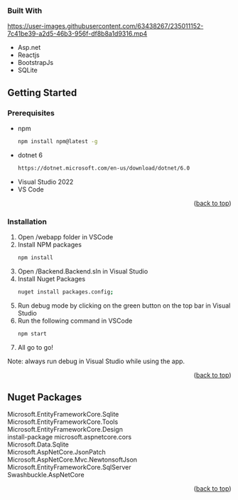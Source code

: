 
### Built With



https://user-images.githubusercontent.com/63438267/235011152-7c41be39-a2d5-46b3-956f-df8b8a1d9316.mp4



* Asp.net
* Reactjs
* BootstrapJs
* SQLite

<!-- GETTING STARTED -->
## Getting Started

### Prerequisites
* npm
  ```sh
  npm install npm@latest -g
  ```
* dotnet 6
  ```sh
  https://dotnet.microsoft.com/en-us/download/dotnet/6.0
  ```
* Visual Studio 2022
* VS Code

<p align="right">(<a href="#readme-top">back to top</a>)</p>

### Installation

1. Open /webapp folder in VSCode
2. Install NPM packages
   ```sh
   npm install
   ```
3. Open /Backend.Backend.sln in Visual Studio
4. Install Nuget Packages
   ```sh
   nuget install packages.config;
   ```
5. Run debug mode by clicking on the green button on the top bar in Visual Studio
6. Run the following command in VSCode
    ```sh
    npm start
    ```
7. All go to go!

Note: always run debug in Visual Studio while using the app. 

<p align="right">(<a href="#readme-top">back to top</a>)</p>

<!-- NUGET PACKAGES -->
## Nuget Packages
Microsoft.EntityFrameworkCore.Sqlite <br>
Microsoft.EntityFrameworkCore.Tools <br>
Microsoft.EntityFrameworkCore.Design  <br>
install-package microsoft.aspnetcore.cors <br>
Microsoft.Data.Sqlite <br>
Microsoft.AspNetCore.JsonPatch   <br>
Microsoft.AspNetCore.Mvc.NewtonsoftJson <br>
Microsoft.EntityFrameworkCore.SqlServer <br>
Swashbuckle.AspNetCore <br>

<p align="right">(<a href="#readme-top">back to top</a>)</p>



